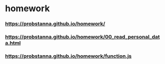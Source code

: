 # homework
### https://probstanna.github.io/homework/
### https://probstanna.github.io/homework/00_read_personal_data.html
### https://probstanna.github.io/homework/function.js
